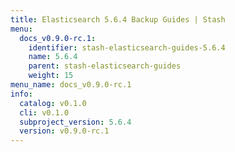 ```yaml
---
title: Elasticsearch 5.6.4 Backup Guides | Stash
menu:
  docs_v0.9.0-rc.1:
    identifier: stash-elasticsearch-guides-5.6.4
    name: 5.6.4
    parent: stash-elasticsearch-guides
    weight: 15
menu_name: docs_v0.9.0-rc.1
info:
  catalog: v0.1.0
  cli: v0.1.0
  subproject_version: 5.6.4
  version: v0.9.0-rc.1
---
```


